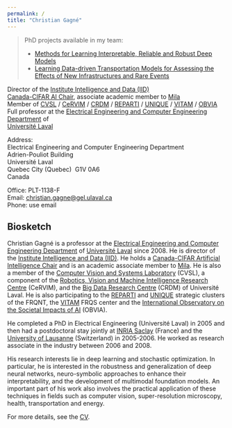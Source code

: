 ```yaml
---
permalink: /
title: "Christian Gagné"
---
```

> PhD projects available in my team:
> - [Methods for Learning Interpretable, Reliable and Robust Deep Models](https://www.projets-recherche.ulaval.ca/en/project?id=478332)
> - [Learning Data-driven Transportation Models for Assessing the Effects of New Infrastructures and Rare Events](https://www.projets-recherche.ulaval.ca/en/project?id=478335)

Director of the [Institute Intelligence and Data (IID)](https://iid.ulaval.ca/en/)  
[Canada-CIFAR AI Chair](https://cifar.ca/ai/canada-cifar-ai-chairs/), associate academic member to [Mila](https://mila.quebec/en/)  
Member of [CVSL](http://vision.gel.ulaval.ca/en/index.php) / [CeRVIM](https://cervim.ulaval.ca/?page_id=115&lang=en) / [CRDM](https://crdm.ulaval.ca) / [REPARTI](https://reparti.ulaval.ca/?page_id=115&lang=en) / [UNIQUE](https://www.unique.quebec/) / [VITAM](http://vitam.ulaval.ca/) / [OBVIA](https://www.obvia.ca/en)  
Full professor at the [Electrical Engineering and Computer Engineering Department](https://www.fsg.ulaval.ca/departements/departement-de-genie-electrique-et-de-genie-informatique) of  
[Université Laval](https://www.ulaval.ca/en)  

Address:  
Electrical Engineering and Computer Engineering Department  
Adrien-Pouliot Building  
Université Laval  
Quebec City (Quebec)&nbsp;&nbsp;G1V 0A6  
Canada

Office: PLT-1138-F  
Email: [christian.gagne@gel.ulaval.ca](mailto:christian.gagne@gel.ulaval.ca)  
Phone: use email


## Biosketch

Christian Gagné is a professor at the [Electrical Engineering and Computer Engineering Department](https://www.fsg.ulaval.ca/departements/departement-de-genie-electrique-et-de-genie-informatique) of [Université Laval](https://www.ulaval.ca/en) since 2008. He is director of the [Institute Intelligence and Data (IID)](https://iid.ulaval.ca/en/). He holds a [Canada-CIFAR Artificial Intelligence Chair](https://cifar.ca/ai/canada-cifar-ai-chairs/) and is an academic associate member to [Mila](https://mila.quebec/en). He is also a member of the [Computer Vision and Systems Laboratory](http://vision.gel.ulaval.ca/en/index.php) (CVSL), a component of the [Robotics, Vision and Machine Intelligence Research Centre](https://cervim.ulaval.ca/?page_id=115&lang=en) (CeRVIM), and the [Big Data Research Centre](https://crdm.ulaval.ca) (CRDM) of Université Laval. He is also participating to the [REPARTI](http://reparti.gel.ulaval.ca/en/index.php) and [UNIQUE](https://www.unique.quebec/) strategic clusters of the FRQNT, the [VITAM](http://vitam.ulaval.ca/) FRQS center and the [International Observatory on the Societal Impacts of AI](https://www.obvia.ca/en) (OBVIA).

He completed a PhD in Electrical Engineering (Université Laval) in 2005 and then had a postdoctoral stay jointly at [INRIA Saclay](https://www.inria.fr/en/inria-saclay-centre) (France) and the [University of Lausanne](https://www.unil.ch/unil/en/home.html) (Switzerland) in 2005-2006. He worked as research associate in the industry between 2006 and 2008.

His research interests lie in deep learning and stochastic optimization. In particular, he is interested in the robustness and generalization of deep neural networks, neuro-symbolic approaches to enhance their interpretability, and the development of multimodal foundation models. An important part of his work also involves the practical application of these techniques in fields such as computer vision, super-resolution microscopy, health, transportation and energy.

For more details, see the [CV](/english/files/cv-cgagne-en.pdf).
